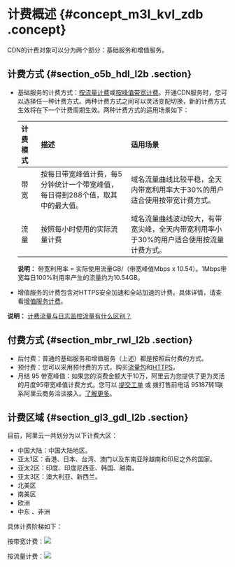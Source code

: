 # 计费概述 {#concept_m3l_kvl_zdb .concept}

CDN的计费对象可以分为两个部分：基础服务和增值服务。

## 计费方式 {#section_o5b_hdl_l2b .section}

-   基础服务的计费方式：[按流量计费](intl.zh-CN/产品定价/计费方式/按流量计费.md#)或[按峰值带宽计费](intl.zh-CN/产品定价/计费方式/按带宽计费.md#)。开通CDN服务时，您可以选择任一种计费方式。两种计费方式之间可以灵活变配切换，新的计费方式生效将在下一个计费周期生效。两种计费方式的适用场景如下：

    |计费模式|描述|适用场景|
    |:---|:-|:---|
    |带宽|按每日带宽峰值计费，每5分钟统计一个带宽峰值，每日得到288个值，取其中的最大值。|域名流量曲线比较平稳，全天内带宽利用率大于30%的用户适合使用按带宽计费方式。|
    |流量|按照每小时使用的实际流量计费|域名流量曲线波动较大，有带宽尖峰，全天内带宽利用率小于30%的用户适合使用按流量计费方式。|

    **说明：** 带宽利用率 = 实际使用流量GB/（带宽峰值Mbps x 10.54）。1Mbps带宽每日100%利用率产生的流量约为10.54GB。

-   增值服务的计费包含对HTTPS安全加速和全站加速的计费。具体详情，请查看[增值服务计费](intl.zh-CN/产品定价/计费方式/增值服务计费.md#)。

**说明：** [计费流量与日志监控流量有什么区别？](https://www.alibabacloud.com/help/zh/faq-detail/40164.htm)

## 付费方式 {#section_mbr_rwl_l2b .section}

-   后付费：普通的基础服务和增值服务（上述）都是按照后付费的方式。
-   预付费：您可以采用预付费的方式，购买[流量包](intl.zh-CN/产品定价/计费方式/预付费流量包.md#)和[HTTPS](intl.zh-CN/产品定价/计费方式/预付费HTTPS.md#)。
-   月结 95 带宽峰值：如果您的消费金额大于10万，阿里云为您提供了更为灵活的月度95带宽峰值计费方式。您可以 [提交工单](https://workorder.console.aliyun.com/console.htm#/ticket/add?productCode=cdn&commonQuestionId=475&isSmart=true) 或 拨打售前电话 95187转1联系阿里云商务洽谈接入。[了解更多](https://help.aliyun.com/knowledge_detail/44313.html)。

## 计费区域 {#section_gl3_gdl_l2b .section}

目前，阿里云一共划分为以下计费大区：

-   中国大陆：中国大陆地区。
-   亚太1区：香港、日本、台湾、澳门以及东南亚除越南和印尼之外的国家。
-   亚太2区：印度、印度尼西亚、韩国、越南。
-   亚太3区：澳大利亚、新西兰。
-   北美区
-   南美区
-   欧洲
-   中东 、非洲

具体计费阶梯如下：

按带宽计费：![](http://static-aliyun-doc.oss-cn-hangzhou.aliyuncs.com/assets/img/15630/15326822307130_zh-CN.png)

按流量计费：![](http://static-aliyun-doc.oss-cn-hangzhou.aliyuncs.com/assets/img/15631/15326822307125_zh-CN.png)

